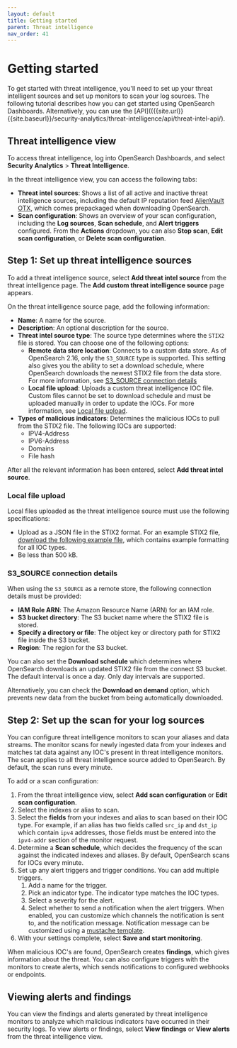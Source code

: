 ```yaml
---
layout: default
title: Getting started
parent: Threat intelligence
nav_order: 41
---
```


# Getting started

To get started with threat intelligence, you'll need to set up your threat intelligent sources and set up monitors to scan your log sources. The following tutorial describes how you can get started using OpenSearch Dashboards. Alternatively, you can use the [API](({{site.url}}{{site.baseurl}}/security-analytics/threat-intelligence/api/threat-intel-api/). 

## Threat intelligence view

To access threat intelligence, log into OpenSearch Dashboards, and select **Security Analytics** > **Threat Intelligence**.

In the threat intelligence view, you can access the following tabs:

- **Threat intel sources**: Shows a list of all active and inactive threat intelligence sources, including the default IP reputation feed [AlienVault OTX](https://otx.alienvault.com/), which comes prepackaged when downloading OpenSearch.
- **Scan configuration**: Shows an overview of your scan configuration, including the **Log sources**, **Scan schedule**, and **Alert triggers** configured. From the **Actions** dropdown, you can also **Stop scan**, **Edit scan configuration**, or **Delete scan configuration**.


## Step 1: Set up threat intelligence sources

To add a threat intelligence source, select **Add threat intel source** from the threat intelligence page. The **Add custom threat intelligence source** page appears. 

On the threat intelligence source page, add the following information:

- **Name**: A name for the source.
- **Description**: An optional description for the source.
- **Threat intel source type**: The source type determines where the `STIX2` file is stored. You can choose one of the following options:
  - **Remote data store location**: Connects to a custom data store. As of OpenSearch 2.16, only the `S3_SOURCE` type is supported. This setting also gives you the ability to set a download schedule, where OpenSearch downloads the newest STIX2 file from the data store. For more information, see [S3_SOURCE connection details](#s3_source-connection-details)
  - **Local file upload**: Uploads a custom threat intelligence IOC file. Custom files cannot be set to download schedule and must be uploaded manually in order to update the IOCs. For more information, see  [Local file upload](#local-file-upload).
- **Types of malicious indicators**: Determines the malicious IOCs to pull from the STIX2 file. The following IOCs are supported:
  - IPV4-Address
  - IPV6-Address
  - Domains
  - File hash

After all the relevant information has been entered, select **Add threat intel source**.

### Local file upload

Local files uploaded as the threat intelligence source must use the following specifications:

- Upload as a JSON file in the STIX2 format. For an example STIX2 file, [download the following example file]({{site.url}}{{site.baseurl}}/assets/examples/all-ioc-type-examples.json), which contains example formatting for all IOC types.
- Be less than 500 kB.


### S3_SOURCE connection details 

When using the `S3_SOURCE` as a remote store, the following connection details must be provided:

- **IAM Role ARN**: The Amazon Resource Name (ARN) for an IAM role.
- **S3 bucket directory**: The S3 bucket name where the STIX2 file is stored.
- **Specify a directory or file**: The object key or directory path for STIX2 file inside the S3 bucket.
- **Region**: The region for the S3 bucket.

You can also set the **Download schedule** which determines where OpenSearch downloads an updated STIX2 file from the connect S3 bucket. The default interval is once a day. Only day intervals are supported. 

Alternatively, you can check the **Download on demand** option, which prevents new data from the bucket from being automatically downloaded.


## Step 2: Set up the scan for your log sources

You can configure threat intelligence monitors to scan your aliases and data streams. The monitor scans for newly ingested data from your indexes and matches tat data against any IOC's present in threat intelligence monitors. The scan applies to all threat intelligence source added to OpenSearch. By default, the scan runs every minute.

To add or a scan configuration:

1. From the threat intelligence view, select **Add scan configuration** or **Edit scan configuration**.
2. Select the indexes or alias to scan.
3. Select the **fields** from your indexes and alias to scan based on their IOC type. For example, if an alias has two fields called `src_ip` and `dst_ip` which contain `ipv4` addresses, those fields must be entered into the `ipv4-addr` section of the monitor request.
4. Determine a **Scan schedule**, which decides the frequency of the scan against the indicated indexes and aliases. By default, OpenSearch scans for IOCs every minute.
5. Set up any alert triggers and trigger conditions. You can add multiple triggers.
   1. Add a name for the trigger.
   2. Pick an indicator type. The indicator type matches the IOC types.
   3. Select a severity for the alert. 
   4. Select whether to send a notification when the alert triggers. When enabled, you can customize which channels the notification is sent to, and the notification message. Notification message can be customized using a [mustache template](https://mustache.github.io/mustache.5.html).
6. With your settings complete, select **Save and start monitoring**.

When malicious IOC's are found, OpenSearch creates **findings**, which gives information about the threat. You can also configure triggers with the monitors to create alerts, which sends notifications to configured webhooks or endpoints.


## Viewing alerts and findings 

You can view the findings and alerts generated by threat intelligence monitors to analyze which malicious indicators have occurred in their security logs. To view alerts or findings, select **View findings** or **View alerts** from the threat intelligence view.
